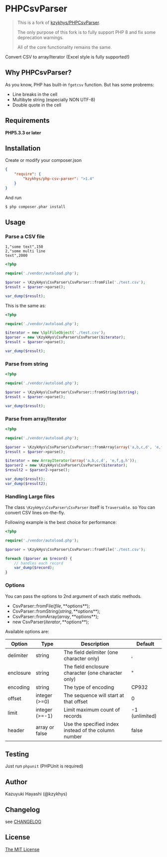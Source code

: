 PHPCsvParser
============

> This is a fork of [kzykhys/PHPCsvParser](https://github.com/kzykhys/PHPCsvParser).
> 
> The only purpose of this fork is to fully support PHP 8 and fix some deprecation warnings.
> 
> All of the core functionality remains the same.

Convert CSV to array/Iterator (Excel style is fully supported!)

Why PHPCsvParser?
-----------------

As you know, PHP has built-in `fgetcsv` function.
But has some probrems:

* Line breaks in the cell
* Multibyte string (especially NON UTF-8)
* Double quote in the cell

Requirements
------------

**PHP5.3.3 or later**

Installation
------------

Create or modify your composer.json

``` json
{
    "require": {
        "kzykhys/php-csv-parser": ">1.4"
    }
}
```

And run

``` sh
$ php composer.phar install
```

Usage
-----

### Parse a CSV file

```
1,"some text",150
2,"some multi line
text",2000
```

``` php
<?php

require('./vendor/autoload.php');

$parser = \KzykHys\CsvParser\CsvParser::fromFile('./test.csv');
$result = $parser->parse();

var_dump($result);
```

This is the same as:

``` php
<?php

require('./vendor/autoload.php');

$iterator = new \SplFileObject('./test.csv');
$parser = new \KzykHys\CsvParser\CsvParser($iterator);
$result = $parser->parse();

var_dump($result);
```

### Parse from string

``` php
<?php

require('./vendor/autoload.php');

$parser = \KzykHys\CsvParser\CsvParser::fromString($string);
$result = $parser->parse();

var_dump($result);
```

### Parse from array/Iterator

``` php
<?php

require('./vendor/autoload.php');

$parser = \KzykHys\CsvParser\CsvParser::fromArray(array('a,b,c,d', 'e,f,g,h'));
$result = $parser->parse();

$iterator = new ArrayIterator(array('a,b,c,d', 'e,f,g,h'));
$parser2 = new \KzykHys\CsvParser\CsvParser($iterator);
$result2 = $parser2->parse();

var_dump($result);
var_dump($result2);
```

### Handling Large files

The class `\KzykHys\CsvParser\CsvParser` itself is `Traversable`.
so You can convert CSV lines on-the-fly.

Following example is the best choice for performance:

``` php
<?php

require('./vendor/autoload.php');

$parser = \KzykHys\CsvParser\CsvParser::fromFile('./test.csv');

foreach ($parser as $record) {
    // handles each record
    var_dump($record);
}
```

### Options

You can pass the options to 2nd argument of each static methods.

* CsvParser::fromFile($file, **$options**);
* CsvParser::fromString($string, **$options**);
* CsvParser::fromArray($array, **$options**);
* new CsvParser($iterator, **$options**);

Available options are:

| Option     | Type           | Description                                           | Default        |
| ---------- |--------------- | ----------------------------------------------------- | -------------- |
| delimiter  | string         | The field delimiter (one character only)              | ,              |
| enclosure  | string         | The field enclosure character (one character only)    | "              |
| encoding   | string         | The type of encoding                                  | CP932          |
| offset     | integer (>=0)  | The sequence will start at that offset                | 0              |
| limit      | integer (>=-1) | Limit maximum count of records                        | -1 (unlimited) |
| header     | array or false | Use the specified index instead of the column number  | false          |

Testing
-------

Just run `phpunit` (PHPUnit is required)

Author
------
Kazuyuki Hayashi (@kzykhys)

Changelog
---------

see [CHANGELOG](CHANGELOG.md)

License
-------

[The MIT License](LICENSE)
